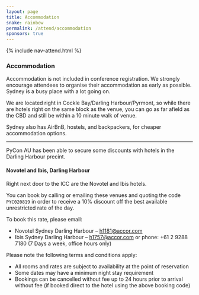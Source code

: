 ```yaml
---
layout: page
title: Accommodation
snake: rainbow
permalink: /attend/accommodation
sponsors: true
---
```


{% include nav-attend.html %}

### Accommodation

Accommodation is not included in conference registration. We strongly encourage attendees to organise their accommodation as early as possible. Sydney is a busy place with a lot going on.

We are located right in Cockle Bay/Darling Harbour/Pyrmont, so while there are hotels right on the same block as the venue, you can go as far afield as the CBD and still be within a 10 minute walk of venue. 

Sydney also has AirBnB, hostels, and backpackers, for cheaper accommodation options. 

<hr>

PyCon AU has been able to secure some discounts with hotels in the Darling Harbour precint.

#### Novotel and Ibis, Darling Harbour

Right next door to the ICC are the Novotel and Ibis hotels.

You can book by calling or emailing these venues and quoting the code `PYC020819` in order to receive a 10% discount off the best available unrestricted rate of the day.

To book this rate, please email:
 * Novotel Sydney Darling Harbour – h1181@accor.com
 * Ibis Sydney Darling Harbour – h1757@accor.com
or phone: +61 2 9288 7180 (7 Days a week, office hours only)

Please note the following terms and conditions apply:
* All rooms and rates are subject to availability at the point of reservation
* Some dates may have a minimum night stay requirement
* Bookings can be cancelled without fee up to 24 hours prior to arrival without fee (if booked direct to the hotel using the above booking code)
